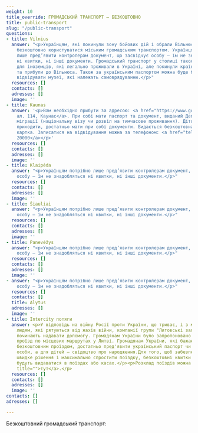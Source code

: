 ```yaml
---
weight: 10
title_override: ГРОМАДСЬКИЙ ТРАНСПОРТ – БЕЗКОШТОВНО
title: public-transport
slug: "/public-transport"
questions:
- title: Vilnius
  answer: "<p>Українцям, які покинули зону бойових дій і обрали Вільнюс, столиця пропонує
    безкоштовно користуватися міським громадським транспортом. Українцям залишиться
    лише пред’явити контролерам документ, що засвідчує особу – їм не знадобляться
    ні квитки, ні інші документи. Громадський транспорт у столиці також буде безкоштовним
    для іноземців, які легально проживали в Україні, але покинули країну через війну
    та прибули до Вільнюса. Також за українським паспортом можна буде безкоштовно
    відвідувати музеї, які належать самоврядуванню.</p>"
  resources: []
  contacts: []
  adresses: []
  image: ''
- title: Kaunas
  answer: '<p>Вам необхідно прибути за адресою: <a href="https://www.google.com/maps/place/Laisv%C4%97s+al.+114,+Kaunas+44253/data=!4m2!3m1!1s0x46e7220c70835701:0xa8d6f940092cf0b8?sa=X&amp;ved=2ahUKEwjHtMyHptL2AhXfAxAIHSxXCYAQ8gF6BAgYEAE">Лайсвес
    ал. 114, Каунас</a>. При собі мати паспорт та документ, виданий Департаментом
    міграції (національну візу чи дозвіл на тимчасове проживання). Дітям не обов''язково
    приходити, достатньо мати при собі документи. Видається безкоштовна транспортна
    картка. Записатися на відвідування можна за телефоном: <a href="tel:880020000">8800
    20000</a></p>'
  resources: []
  contacts: []
  adresses: []
  image: ''
- title: Klaipėda
  answer: "<p>Українцям потрібно лише пред’явити контролерам документ, що засвідчує
    особу – їм не знадобляться ні квитки, ні інші документи.</p>"
  resources: []
  contacts: []
  adresses: []
  image: ''
- title: Šiauliai
  answer: "<p>Українцям потрібно лише пред’явити контролерам документ, що засвідчує
    особу – їм не знадобляться ні квитки, ні інші документи.</p>"
  resources: []
  contacts: []
  adresses: []
  image: ''
- title: Panevėžys
  answer: "<p>Українцям потрібно лише пред’явити контролерам документ, що засвідчує
    особу – їм не знадобляться ні квитки, ні інші документи.</p>"
  resources: []
  contacts: []
  adresses: []
  image: ''
- answer: "<p>Українцям потрібно лише пред’явити контролерам документ, що засвідчує
    особу – їм не знадобляться ні квитки, ні інші документи.</p>"
  resources: []
  contacts: []
  title: Alytus
  adresses: []
  image: ''
- title: Intercity потяги
  answer: <p>У відповідь на війну Росії проти України, що триває, і з метою допомогти
    людям, які рятуються від жахів війни, компанії групи "Литовські залізниці" (LTG)
    починають надавати допомогу. Громадянам України було запропоновано безкоштовний
    проїзд по місцевих маршрутах у Литві. Громадянам України, які бажають скористатися
    безкоштовним проїздом, достатньо пред'явити український паспорт чи посвідчення
    особи, а для дітей – свідоцтво про народження.Для того, щоб забезпечити максимально
    швидке рішення і максимально спростити поїздку, безкоштовні квитки в один кінець
    будуть видаватися в поїздах або касах.</p><p>Розклад поїздів можна знайти <a href="https://bilietas.ltglink.lt/timetable"
    title="">тут</a>.</p>
  resources: []
  contacts: []
  adresses: []
  image: ''
contacts: []
adresses: []

---
```

Безкоштовний громадський транспорт: